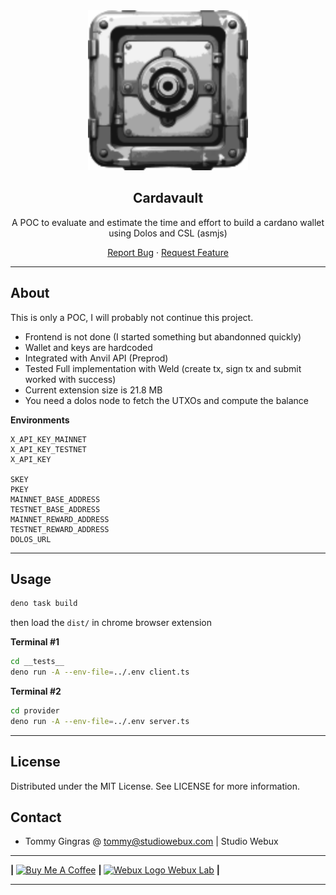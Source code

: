 <div align="center">

<img src="./images/icon.png" alt="Project Logo" width="256">

<h2>Cardavault</h2>

<p>A POC to evaluate and estimate the time and effort to build a cardano wallet using Dolos and CSL (asmjs)</p>

<p align="center">
  <a href="https://github.com/studiowebux/cardavault/issues">Report Bug</a>
  ·
  <a href="https://github.com/studiowebux/cardavault/issues">Request Feature</a>
</p>
</div>

---

## About

This is only a POC, I will probably not continue this project.

- Frontend is not done (I started something but abandonned quickly)
- Wallet and keys are hardcoded
- Integrated with Anvil API (Preprod)
- Tested Full implementation with Weld (create tx, sign tx and submit worked with success)
- Current extension size is 21.8 MB
- You need a dolos node to fetch the UTXOs and compute the balance

**Environments**

```text
X_API_KEY_MAINNET
X_API_KEY_TESTNET
X_API_KEY

SKEY
PKEY
MAINNET_BASE_ADDRESS
TESTNET_BASE_ADDRESS
MAINNET_REWARD_ADDRESS
TESTNET_REWARD_ADDRESS
DOLOS_URL
```

---

## Usage

```bash
deno task build
```

then load the `dist/` in chrome browser extension

**Terminal #1**

```bash
cd __tests__
deno run -A --env-file=../.env client.ts
```

**Terminal #2**

```bash
cd provider
deno run -A --env-file=../.env server.ts
```

---

## License

Distributed under the MIT License. See LICENSE for more information.

## Contact

- Tommy Gingras @ tommy@studiowebux.com | Studio Webux

---

<div>
<b> | </b>
<a href="https://www.buymeacoffee.com/studiowebux" target="_blank"
      ><img
        src="https://cdn.buymeacoffee.com/buttons/v2/default-yellow.png"
        alt="Buy Me A Coffee"
        style="height: 30px !important; width: 105px !important"
/></a>
<b> | </b>
<a href="https://webuxlab.com" target="_blank"
      ><img
        src="https://webuxlab-static.s3.ca-central-1.amazonaws.com/logoAmpoule.svg"
        alt="Webux Logo"
        style="height: 30px !important"
/> Webux Lab</a>
<b> | </b>
</div>

---